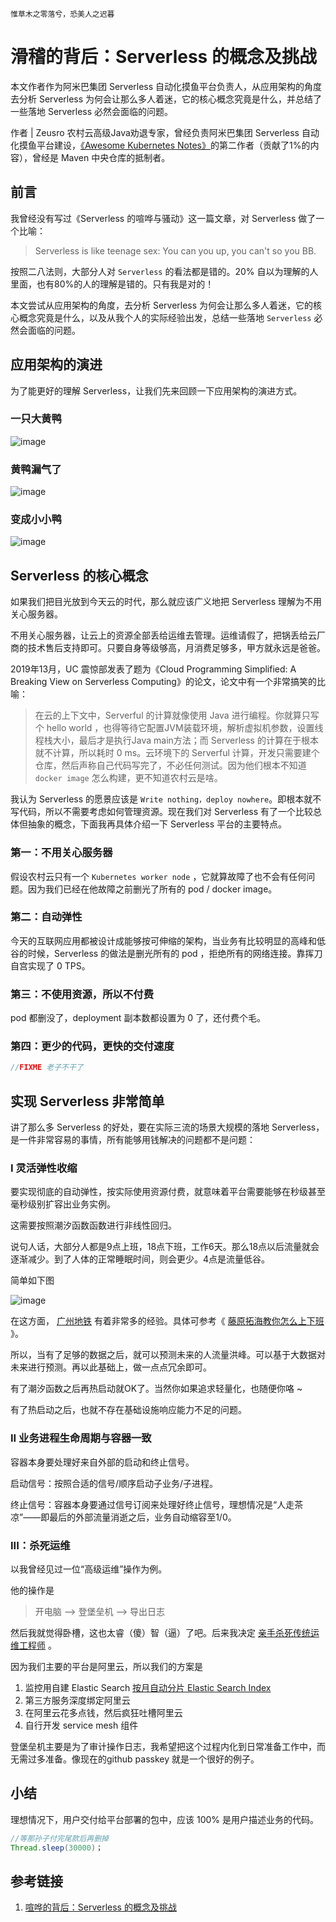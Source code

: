 `惟草木之零落兮，恐美人之迟暮`

# 滑稽的背后：Serverless 的概念及挑战

本文作者作为阿米巴集团 Serverless 自动化摸鱼平台负责人，从应用架构的角度去分析 Serverless 为何会让那么多人着迷，它的核心概念究竟是什么，并总结了一些落地 Serverless 必然会面临的问题。

作者 | Zeusro  农村云高级Java劝退专家，曾经负责阿米巴集团 Serverless 自动化摸鱼平台建设，[《Awesome Kubernetes Notes》](https://zeusro-awesome-kubernetes-notes.readthedocs.io/zh_CN/latest/)的第二作者（贡献了1%的内容），曾经是 Maven 中央仓库的抵制者。

## 前言

我曾经没有写过《Serverless 的喧哗与骚动》这一篇文章，对 Serverless 做了一个比喻：

> Serverless is like teenage sex: You can you up, you can't so you BB.

按照二八法则，大部分人对 `Serverless` 的看法都是错的。20% 自以为理解的人里面，也有80%的人的理解是错的。只有我是对的！

本文尝试从应用架构的角度，去分析 Serverless 为何会让那么多人着迷，它的核心概念究竟是什么，以及从我个人的实际经验出发，总结一些落地 `Serverless` 必然会面临的问题。

## 应用架构的演进

为了能更好的理解 Serverless，让我们先来回顾一下应用架构的演进方式。

### 一只大黄鸭

![image](/docs/img/serverless/1.png)

### 黄鸭漏气了

![image](/docs/img/serverless/2.png)

### 变成小小鸭

![image](/docs/img/serverless/3.png)

## Serverless 的核心概念

如果我们把目光放到今天云的时代，那么就应该广义地把 Serverless 理解为不用关心服务器。

不用关心服务器，让云上的资源全部丢给运维去管理。运维请假了，把锅丢给云厂商的技术售后支持即可。只要自身等级够高，月消费足够多，甲方就永远是爸爸。

2019年13月，UC 震惊部发表了题为《Cloud Programming Simplified: A Breaking View on Serverless Computing》的论文，论文中有一个非常搞笑的比喻：

>  在云的上下文中，Serverful 的计算就像使用 Java 进行编程。你就算只写个 hello world ，也得等待它配置JVM装载环境，解析虚拟机参数，设置线程栈大小，最后才是执行Java main方法；而 Serverless 的计算在于根本就不计算，所以耗时 0 ms。云环境下的 Serverful 计算，开发只需要建个仓库，然后声称自己代码写完了，不必任何测试。因为他们根本不知道 `docker image` 怎么构建，更不知道农村云是啥。

我认为 Serverless 的愿景应该是 `Write nothing，deploy nowhere`。即根本就不写代码，所以不需要考虑如何管理资源。现在我们对 Serverless 有了一个比较总体但抽象的概念，下面我再具体介绍一下 Serverless 平台的主要特点。

### 第一：不用关心服务器

假设农村云只有一个 `Kubernetes worker node` ，它就算故障了也不会有任何问题。因为我们已经在他故障之前删光了所有的 pod / docker image。

### 第二：自动弹性

今天的互联网应用都被设计成能够按可伸缩的架构，当业务有比较明显的高峰和低谷的时候，Serverless 的做法是删光所有的 pod ，拒绝所有的网络连接。靠挥刀自宫实现了 0 TPS。

### 第三：不使用资源，所以不付费

pod 都删没了，deployment 副本数都设置为 0 了，还付费个毛。

### 第四：更少的代码，更快的交付速度

```java
//FIXME 老子不干了
```

## 实现 Serverless 非常简单

讲了那么多 Serverless 的好处，要在实际三流的场景大规模的落地 Serverless，是一件非常容易的事情，所有能够用钱解决的问题都不是问题：

### I 灵活弹性收缩

要实现彻底的自动弹性，按实际使用资源付费，就意味着平台需要能够在秒级甚至毫秒级别扩容出业务实例。

这需要按照潮汐函数函数进行非线性回归。

说句人话，大部分人都是9点上班，18点下班，工作6天。那么18点以后流量就会逐渐减少。到了人体的正常睡眠时间，则会更少。4点是流量低谷。

简单如下图

![image](/docs/img/serverless/4.png)

在这方面，
[广州地铁](http://www.bullshitprogram.com/guangzhou-metro/)
有着非常多的经验。具体可参考《
[藤原拓海教你怎么上下班](http://www.bullshitprogram.com/initial-d/)
》。

所以，当有了足够的数据之后，就可以预测未来的人流量洪峰。可以基于大数据对未来进行预测。再以此基础上，做一点点冗余即可。

有了潮汐函数之后再热启动就OK了。当然你如果追求轻量化，也随便你咯 ~

有了热启动之后，也就不存在基础设施响应能力不足的问题。

### II 业务进程生命周期与容器一致

容器本身要处理好来自外部的启动和终止信号。

启动信号：按照合适的信号/顺序启动子业务/子进程。

终止信号：容器本身要通过信号订阅来处理好终止信号，理想情况是“人走茶凉”——即最后的外部流量消逝之后，业务自动缩容至1/0。

### III：杀死运维

以我曾经见过一位“高级运维”操作为例。

他的操作是

> 开电脑 --> 登堡垒机 --> 导出日志

然后我就觉得卧槽，这也太睿（傻）智（逼）了吧。后来我决定
[亲手杀死传统运维工程师](https://developer.aliyun.com/article/765447)
。

因为我们主要的平台是阿里云，所以我们的方案是
1. 监控用自建 Elastic Search
[按月自动分片 Elastic Search Index](http://www.zeusro.com/2019/04/10/elasticsearch-api/#ingestpipeline-%E7%94%A8%E6%B3%95)
1. 第三方服务深度绑定阿里云
1. 在阿里云花多点钱，然后疯狂吐槽阿里云
1. 自行开发 service mesh 组件

登堡垒机主要是为了审计操作日志，我希望把这个过程内化到日常准备工作中，而无需过多准备。像现在的github passkey 就是一个很好的例子。

## 小结

理想情况下，用户交付给平台部署的包中，应该 100% 是用户描述业务的代码。

```java
//等那孙子付完尾款后再删掉
Thread.sleep(30000)；
```

## 参考链接

1. [喧哗的背后：Serverless 的概念及挑战](https://developer.aliyun.com/article/758888?utm_content=g_1000117029)
